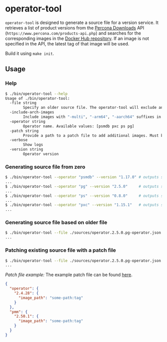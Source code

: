 # operator-tool

`operator-tool` is designed to generate a source file for a version service. It retrieves a list of product versions from the [Percona Downloads](https://www.percona.com/downloads) API (`https://www.percona.com/products-api.php`) and searches for the corresponding images in the [Docker Hub repository](https://hub.docker.com/u/percona). If an image is not specified in the API, the latest tag of that image will be used.

Build it using `make init`.

## Usage

### Help

```sh
$ ./bin/operator-tool --help
Usage of ./bin/operator-tool:
  -file string
        Specify an older source file. The operator-tool will exclude any versions that are older than those listed in this file
  -include-arch-images
        Include images with "-multi", "-arm64", "-aarch64" suffixes in the output file
  -operator string
        Operator name. Available values: [psmdb pxc ps pg]
  -patch string
        Provide a path to a patch file to add additional images. Must be used together with the --file option
  -verbose
        Show logs
  -version string
        Operator version
```

### Generating source file from zero

```sh
$ ./bin/operator-tool --operator "psmdb" --version "1.17.0" # outputs source file for psmdb-operator
...
$ ./bin/operator-tool --operator "pg" --version "2.5.0"     # outputs source file for pg-operator
...
$ ./bin/operator-tool --operator "ps" --version "0.8.0"     # outputs source file for ps-operator
...
$ ./bin/operator-tool --operator "pxc" --version "1.15.1"   # outputs source file for pxc-operator
...
```

### Generating source file based on older file

```sh
$ ./bin/operator-tool --file ./sources/operator.2.5.0.pg-operator.json --version "1.17.0" # outputs source file for pg-operator, excluding older versions specified in the file
...
```

### Patching existing source file with a patch file

```sh
$ ./bin/operator-tool --file ./sources/operator.2.5.0.pg-operator.json --patch ./tools/operator-tool/patch-file.json.example
...
```

*Patch file example:*
The example patch file can be found [here](./patch-file.json.example).

```json
{
  "operator": {
    "2.4.28": {
      "image_path": "some-path:tag"
    }
  },
  "pmm": {
    "2.50.1": {
      "image_path": "some-path:tag"
    }
  }
}
```
